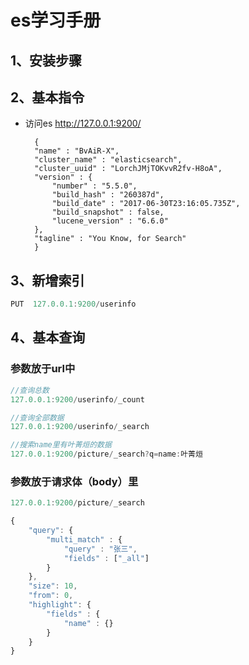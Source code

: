 # es学习手册

## 1、安装步骤


## 2、基本指令
* 访问es  http://127.0.0.1:9200/  

        {
        "name" : "BvAiR-X",
        "cluster_name" : "elasticsearch",
        "cluster_uuid" : "LorchJMjTOKvvR2fv-H8oA",
        "version" : {
            "number" : "5.5.0",
            "build_hash" : "260387d",
            "build_date" : "2017-06-30T23:16:05.735Z",
            "build_snapshot" : false,
            "lucene_version" : "6.6.0"
        },
        "tagline" : "You Know, for Search"
        }

## 3、新增索引

```js
PUT  127.0.0.1:9200/userinfo
```


## 4、基本查询  

### 参数放于url中

```js
//查询总数
127.0.0.1:9200/userinfo/_count

//查询全部数据
127.0.0.1:9200/userinfo/_search

//搜索name里有叶菁烜的数据
127.0.0.1:9200/picture/_search?q=name:叶菁烜
```

### 参数放于请求体（body）里

```js
127.0.0.1:9200/picture/_search

{
    "query": {
        "multi_match" : {
            "query" : "张三",
            "fields" : ["_all"]
        }
    },
    "size": 10,
    "from": 0,
    "highlight": {
        "fields" : {
            "name" : {}
        }
    }
}
```


